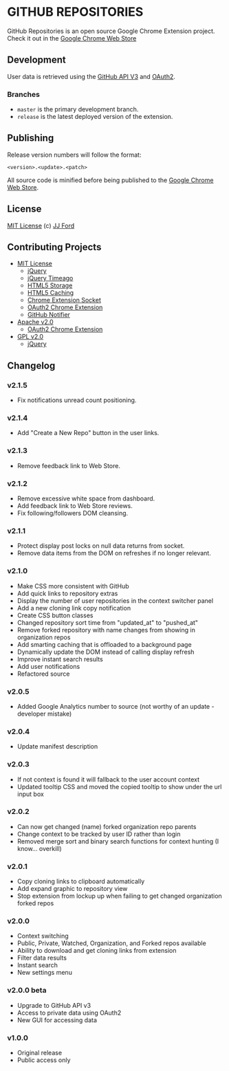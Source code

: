 GITHUB REPOSITORIES
===================
GitHub Repositories is an open source Google Chrome Extension project.
Check it out in the [Google Chrome Web Store](https://chrome.google.com/webstore/detail/jgekomkdphbcbfpnfjgcmjnnhfikinmn)

Development
-----------
User data is retrieved using the [GitHub API V3](http://developer.github.com/v3/) and [OAuth2](http://oauth.net/2/).

### Branches ###
- `master` is the primary development branch.
- `release` is the latest deployed version of the extension.

Publishing
----------
Release version numbers will follow the format:

`<version>.<update>.<patch>`

All source code is minified before being published to the [Google Chrome Web Store](https://chrome.google.com/webstore/detail/jgekomkdphbcbfpnfjgcmjnnhfikinmn).

License
-------
[MIT License](http://en.wikipedia.org/wiki/MIT_License) (c) [JJ Ford](http://jjnford.com)

Contributing Projects
---------------------
- [MIT License](http://en.wikipedia.org/wiki/MIT_License)
  - [jQuery](https://github.com/jquery/jquery)
  - [jQuery Timeago](https://github.com/rmm5t/jquery-timeago)
  - [HTML5 Storage](https://github.com/jjNford/html5-storage)
  - [HTML5 Caching](https://github.com/jjNford/html5-caching)
  - [Chrome Extension Socket](https://github.com/jjNford/chrome-extension-socket)
  - [OAuth2 Chrome Extension](https://github.com/jjNford/oauth2-chrome-extension)
  - [GitHub Notifier](https://github.com/sindresorhus/GitHub-Notifier)
- [Apache v2.0](http://www.apache.org/licenses/LICENSE-2.0.html)
  - [OAuth2 Chrome Extension](https://github.com/jjNford/oauth2-chrome-extension)
- [GPL v2.0](http://www.gnu.org/licenses/gpl-2.0.html)
   - [jQuery](https://github.com/jquery/jquery)


Changelog
---------

### v2.1.5
- Fix notifications unread count positioning.

### v2.1.4
- Add "Create a New Repo" button in the user links.

### v2.1.3
- Remove feedback link to Web Store.

### v2.1.2
- Remove excessive white space from dashboard.
- Add feedback link to Web Store reviews.
- Fix following/followers DOM cleansing. 

### v2.1.1
- Protect display post locks on null data returns from socket.
- Remove data items from the DOM on refreshes if no longer relevant.

### v2.1.0
- Make CSS more consistent with GitHub
- Add quick links to repository extras
- Display the number of user repositories in the context switcher panel
- Add a new cloning link copy notification
- Create CSS button classes
- Changed repository sort time from "updated_at" to "pushed_at"
- Remove forked repository with name changes from showing in organization repos
- Add smarting caching that is offloaded to a background page
- Dynamically update the DOM instead of calling display refresh
- Improve instant search results
- Add user notifications
- Refactored source

### v2.0.5
- Added Google Analytics number to source (not worthy of an update - developer mistake)

### v2.0.4
- Update manifest description

### v2.0.3
- If not context is found it will fallback to the user account context
- Updated tooltip CSS and moved the copied tooltip to show under the url input box

### v2.0.2
- Can now get changed (name) forked organization repo parents
- Change context to be tracked by user ID rather than login
- Removed merge sort and binary search functions for context hunting (I know... overkill)

### v2.0.1
- Copy cloning links to clipboard automatically
- Add expand graphic to repository view
- Stop extension from lockup up when failing to get changed organization forked repos

### v2.0.0
- Context switching
- Public, Private, Watched, Organization, and Forked repos available
- Ability to download and get cloning links from extension
- Filter data results
- Instant search
- New settings menu

### v2.0.0 beta
- Upgrade to GitHub API v3
- Access to private data using OAuth2
- New GUI for accessing data

### v1.0.0
- Original release
- Public access only